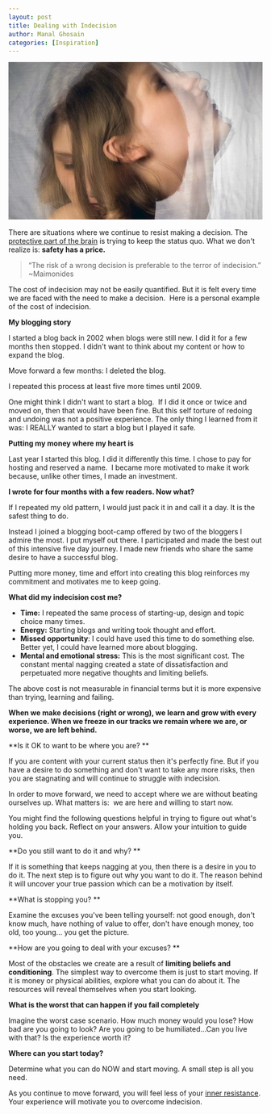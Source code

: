 ```yaml
---
layout: post
title: Dealing with Indecision
author: Manal Ghosain
categories: [Inspiration]
---
```


![Indecision](/images/indecision.jpg)

There are situations where we continue to resist making a decision. The [protective part of the brain](http://sethgodin.typepad.com/seths_blog/2010/01/quieting-the-lizard-brain.html) is trying to keep the status quo. What we don't realize is: **safety has a price.**

> “The risk of a wrong decision is preferable to the terror of indecision.” ~Maimonides

The cost of indecision may not be easily quantified. But it is felt every time we are faced with the need to make a decision.  Here is a personal example of the cost of indecision. 

**My blogging story** 

I started a blog back in 2002 when blogs were still new. I did it for a few months then stopped. I didn't want to think about my content or how to expand the blog. 

Move forward a few months: I deleted the blog. 

I repeated this process at least five more times until 2009. 

One might think I didn't want to start a blog.  If I did it once or twice and moved on, then that would have been fine. But this self torture of redoing and undoing was not a positive experience. The only thing I learned from it was: I REALLY wanted to start a blog but I played it safe. 

**Putting my money where my heart is**

Last year I started this blog. I did it differently this time. I chose to pay for hosting and reserved a name.  I became more motivated to make it work because, unlike other times, I made an investment. 

**I wrote for four months with a few readers. Now what?**

If I repeated my old pattern, I would just pack it in and call it a day. It is the safest thing to do. 

Instead I joined a blogging boot-camp offered by two of the bloggers I admire the most. I put myself out there. I participated and made the best out of this intensive five day journey. I made new friends who share the same desire to have a successful blog. 

Putting more money, time and effort into creating this blog reinforces my commitment and motivates me to keep going. 

**What did my indecision cost me?**

  * **Time:** I repeated the same process of starting-up, design and topic choice many times.
  * **Energy:** Starting blogs and writing took thought and effort.
  * **Missed opportunity**: I could have used this time to do something else. Better yet, I could have learned more about blogging.
  * **Mental and emotional stress:** This is the most significant cost. The constant mental nagging created a state of dissatisfaction and perpetuated more negative thoughts and limiting beliefs.

The above cost is not measurable in financial terms but it is more expensive than trying, learning and failing. 

**When we make decisions (right or wrong), we learn and grow with every experience. When we freeze in our tracks we remain where we are, or worse, we are left behind.**

**Is it OK to want to be where you are? **

If you are content with your current status then it's perfectly fine. But if you have a desire to do something and don't want to take any more risks, then you are stagnating and will continue to struggle with indecision. 

In order to move forward, we need to accept where we are without beating ourselves up. What matters is:  we are here and willing to start now. 

You might find the following questions helpful in trying to figure out what's holding you back. Reflect on your answers. Allow your intuition to guide you. 

**Do you still want to do it and why? **

If it is something that keeps nagging at you, then there is a desire in you to do it. The next step is to figure out why you want to do it. The reason behind it will uncover your true passion which can be a motivation by itself. 

**What is stopping you? **

Examine the excuses you've been telling yourself: not good enough, don't know much, have nothing of value to offer, don't have enough money, too old, too young... you get the picture. 

**How are you going to deal with your excuses? **

Most of the obstacles we create are a result of **limiting beliefs and conditioning**. The simplest way to overcome them is just to start moving. If it is money or physical abilities, explore what you can do about it. The resources will reveal themselves when you start looking. 

**What is the worst that can happen if you fail completely** 

Imagine the worst case scenario. How much money would you lose? How bad are you going to look? Are you going to be humiliated...Can you live with that? Is the experience worth it? 

**Where can you start today?** 

Determine what you can do NOW and start moving. A small step is all you need. 

As you continue to move forward, you will feel less of your [inner resistance](http://zenhabits.net/the-reason-you%E2%80%99re-stuck/). Your experience will motivate you to overcome indecision.